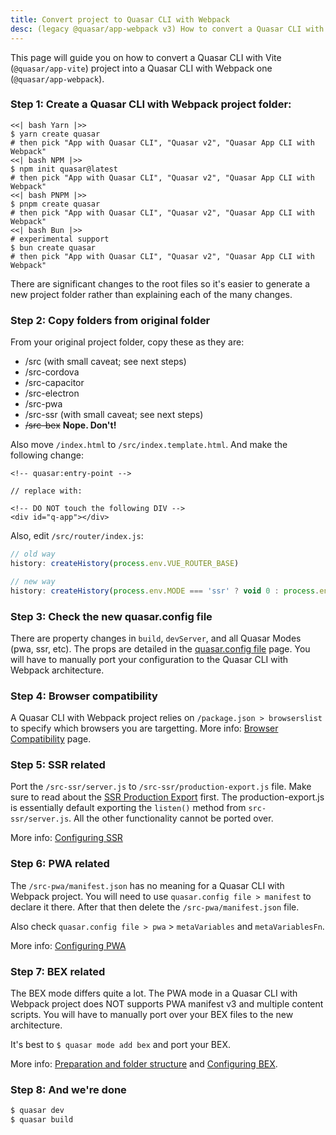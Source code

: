 ```yaml
---
title: Convert project to Quasar CLI with Webpack
desc: (legacy @quasar/app-webpack v3) How to convert a Quasar CLI with Vite project to a Quasar CLI with Webpack one.
---
```


This page will guide you on how to convert a Quasar CLI with Vite (`@quasar/app-vite`) project into a Quasar CLI with Webpack one (`@quasar/app-webpack`).

### Step 1: Create a Quasar CLI with Webpack project folder:

```tabs
<<| bash Yarn |>>
$ yarn create quasar
# then pick "App with Quasar CLI", "Quasar v2", "Quasar App CLI with Webpack"
<<| bash NPM |>>
$ npm init quasar@latest
# then pick "App with Quasar CLI", "Quasar v2", "Quasar App CLI with Webpack"
<<| bash PNPM |>>
$ pnpm create quasar
# then pick "App with Quasar CLI", "Quasar v2", "Quasar App CLI with Webpack"
<<| bash Bun |>>
# experimental support
$ bun create quasar
# then pick "App with Quasar CLI", "Quasar v2", "Quasar App CLI with Webpack"
```

There are significant changes to the root files so it's easier to generate a new project folder rather than explaining each of the many changes.

### Step 2: Copy folders from original folder

From your original project folder, copy these as they are:
  * /src (with small caveat; see next steps)
  * /src-cordova
  * /src-capacitor
  * /src-electron
  * /src-pwa
  * /src-ssr (with small caveat; see next steps)
  * ~~/src-bex~~ **Nope. Don't!**

Also move `/index.html` to `/src/index.template.html`. And make the following change:

```
<!-- quasar:entry-point -->

// replace with:

<!-- DO NOT touch the following DIV -->
<div id="q-app"></div>
```

Also, edit `/src/router/index.js`:

```js
// old way
history: createHistory(process.env.VUE_ROUTER_BASE)

// new way
history: createHistory(process.env.MODE === 'ssr' ? void 0 : process.env.VUE_ROUTER_BASE)
```

### Step 3: Check the new quasar.config file

There are property changes in `build`, `devServer`, and all Quasar Modes (pwa, ssr, etc). The props are detailed in the [quasar.config file](/quasar-cli-webpack-v3/quasar-config-file) page. You will have to manually port your configuration to the Quasar CLI with Webpack architecture.

### Step 4: Browser compatibility

A Quasar CLI with Webpack project relies on `/package.json > browserslist` to specify which browsers you are targetting. More info: [Browser Compatibility](/quasar-cli-webpack-v3/browser-compatibility) page.

### Step 5: SSR related

Port the `/src-ssr/server.js` to `/src-ssr/production-export.js` file. Make sure to read about the [SSR Production Export](/quasar-cli-webpack-v3/developing-ssr/ssr-production-export) first. The production-export.js is essentially default exporting the `listen()` method from `src-ssr/server.js`. All the other functionality cannot be ported over.

More info: [Configuring SSR](/quasar-cli-webpack-v3/developing-ssr/configuring-ssr)

### Step 6: PWA related

The `/src-pwa/manifest.json` has no meaning for a Quasar CLI with Webpack project. You will need to use `quasar.config file > manifest` to declare it there. After that then delete the `/src-pwa/manifest.json` file.

Also check `quasar.config file > pwa` > `metaVariables` and `metaVariablesFn`.

More info: [Configuring PWA](/quasar-cli-webpack-v3/developing-pwa/configuring-pwa)

### Step 7: BEX related

The BEX mode differs quite a lot. The PWA mode in a Quasar CLI with Webpack project does NOT supports PWA manifest v3 and multiple content scripts. You will have to manually port over your BEX files to the new architecture.

It's best to `$ quasar mode add bex` and port your BEX.

More info: [Preparation and folder structure](/quasar-cli-webpack-v3/developing-browser-extensions/preparation#2-understand-the-anatomy-of-src-bex) and [Configuring BEX](/quasar-cli-webpack-v3/developing-browser-extensions/configuring-bex).

### Step 8: And we're done

```bash
$ quasar dev
$ quasar build
```
